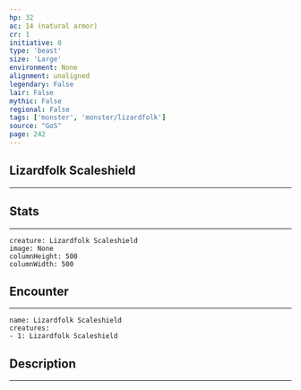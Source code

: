 ```yaml
---
hp: 32
ac: 14 (natural armor)
cr: 1
initiative: 0
type: 'beast'    
size: 'Large'
environment: None
alignment: unaligned
legendary: False
lair: False
mythic: False
regional: False
tags: ['monster', 'monster/lizardfolk']
source: "GoS"
page: 242
---
```


## Lizardfolk Scaleshield
---



## Stats
---

```statblock
creature: Lizardfolk Scaleshield
image: None
columnHeight: 500
columnWidth: 500
```

## Encounter
---

```encounter-table
name: Lizardfolk Scaleshield
creatures:
- 1: Lizardfolk Scaleshield
```

## Description
---




